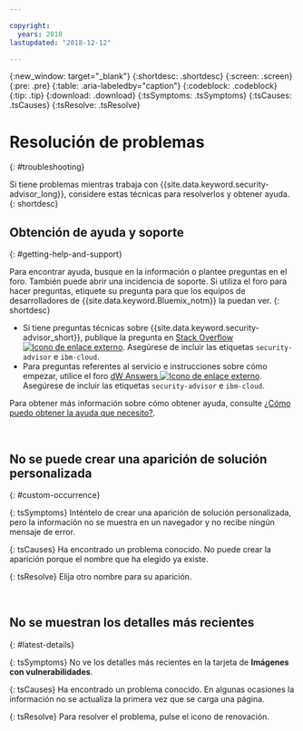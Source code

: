 ```yaml
---

copyright:
  years: 2018
lastupdated: "2018-12-12"

---
```


{:new_window: target="_blank"}
{:shortdesc: .shortdesc}
{:screen: .screen}
{:pre: .pre}
{:table: .aria-labeledby="caption"}
{:codeblock: .codeblock}
{:tip: .tip}
{:download: .download}
{:tsSymptoms: .tsSymptoms}
{:tsCauses: .tsCauses}
{:tsResolve: .tsResolve}

# Resolución de problemas
{: #troubleshooting}

Si tiene problemas mientras trabaja con {{site.data.keyword.security-advisor_long}}, considere estas técnicas para resolverlos y obtener ayuda.
{: shortdesc}


## Obtención de ayuda y soporte
{: #getting-help-and-support}



Para encontrar ayuda, busque en la información o plantee preguntas en el foro. También puede abrir una incidencia de soporte. Si utiliza el foro para hacer preguntas, etiquete su pregunta para que los equipos de desarrolladores de {{site.data.keyword.Bluemix_notm}} la puedan ver.
{: shortdesc}

* Si tiene preguntas técnicas sobre {{site.data.keyword.security-advisor_short}}, publique la pregunta en <a href="http://stackoverflow.com/search?q=ibm+" target="_blank">Stack Overflow <img src="../../icons/launch-glyph.svg" alt="Icono de enlace externo"></a>. Asegúrese de incluir las etiquetas `security-advisor` e `ibm-cloud`.
* Para preguntas referentes al servicio e instrucciones sobre cómo empezar, utilice el foro <a href="https://developer.ibm.com/answers/search.html?f=&type=question&redirect=search%2Fsearch&sort=relevance&q=appid%20[bluemix]" target="_blank">dW Answers <img src="../../icons/launch-glyph.svg" alt="Icono de enlace externo"></a>. Asegúrese de incluir las etiquetas `security-advisor` e `ibm-cloud`.

Para obtener más información sobre cómo obtener ayuda, consulte [¿Cómo puedo obtener la ayuda que necesito?](/docs/get-support/howtogetsupport.html#getting-customer-support).

</br>

## No se puede crear una aparición de solución personalizada
{: #custom-occurrence}

{: tsSymptoms}
Inténtelo de crear una aparición de solución personalizada, pero la información no se muestra en un navegador y no recibe ningún mensaje de error.

{: tsCauses}
Ha encontrado un problema conocido. No puede crear la aparición porque el nombre que ha elegido ya existe.

{: tsResolve}
Elija otro nombre para su aparición.

</br>

## No se muestran los detalles más recientes
{: #latest-details}

{: tsSymptoms}
No ve los detalles más recientes en la tarjeta de **Imágenes con vulnerabilidades**.

{: tsCauses}
Ha encontrado un problema conocido. En algunas ocasiones la información no se actualiza la primera vez que se carga una página.

{: tsResolve}
Para resolver el problema, pulse el icono de renovación.
